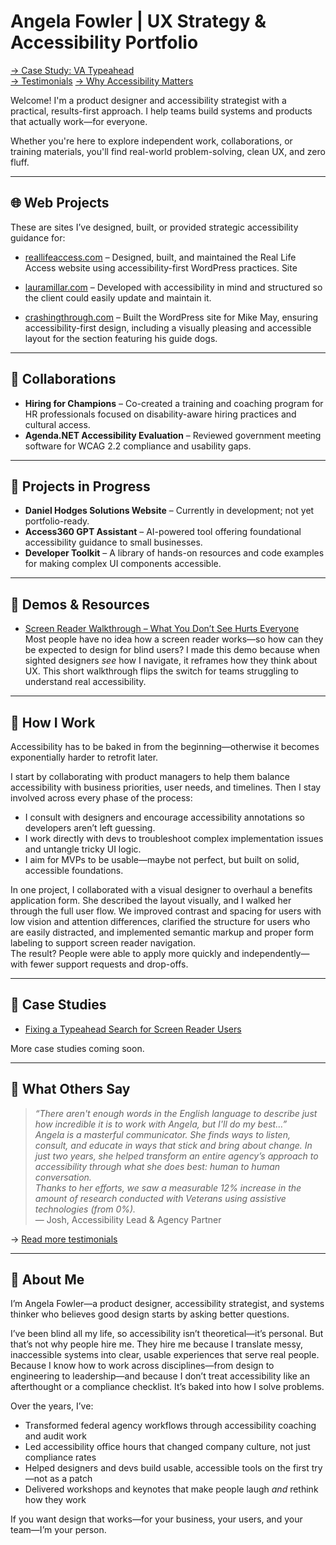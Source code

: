 # Angela Fowler | UX Strategy & Accessibility Portfolio
[→ Case Study: VA Typeahead](./case-study-va-typeahead.md)  
[→ Testimonials](./testimonials.md)
[→ Why Accessibility Matters](./accessibility-matters.md)

Welcome! I'm a product designer and accessibility strategist with a practical, results-first approach. I help teams build systems and products that actually work—for everyone.

Whether you're here to explore independent work, collaborations, or training materials, you'll find real-world problem-solving, clean UX, and zero fluff.

---

## 🌐 Web Projects
These are sites I’ve designed, built, or provided strategic accessibility guidance for:
- [reallifeaccess.com](https://www.reallifeaccess.com) – Designed, built, and maintained the Real Life Access website using accessibility-first WordPress practices. Site 

- [lauramillar.com](http://www.lauramillar.com) – Developed with accessibility in mind and structured so the client could easily update and maintain it.
- [crashingthrough.com](https://www.crashingthrough.com) – Built the WordPress site for Mike May, ensuring accessibility-first design, including a visually pleasing and accessible layout for the section featuring his guide dogs.

---

## 🤝 Collaborations

- **Hiring for Champions** – Co-created a training and coaching program for HR professionals focused on disability-aware hiring practices and cultural access.
- **Agenda.NET Accessibility Evaluation** – Reviewed government meeting software for WCAG 2.2 compliance and usability gaps.

---

## 🚧 Projects in Progress

- **Daniel Hodges Solutions Website** – Currently in development; not yet portfolio-ready.
- **Access360 GPT Assistant** – AI-powered tool offering foundational accessibility guidance to small businesses.
- **Developer Toolkit** – A library of hands-on resources and code examples for making complex UI components accessible.

---

## 🎥 Demos & Resources

- [Screen Reader Walkthrough – What You Don’t See Hurts Everyone](https://youtu.be/9EVDTUl0fA4)  
  Most people have no idea how a screen reader works—so how can they be expected to design for blind users? I made this demo because when sighted designers *see* how I navigate, it reframes how they think about UX. This short walkthrough flips the switch for teams struggling to understand real accessibility.

---

## 🧠 How I Work

Accessibility has to be baked in from the beginning—otherwise it becomes exponentially harder to retrofit later.

I start by collaborating with product managers to help them balance accessibility with business priorities, user needs, and timelines. Then I stay involved across every phase of the process:

- I consult with designers and encourage accessibility annotations so developers aren’t left guessing.
- I work directly with devs to troubleshoot complex implementation issues and untangle tricky UI logic.
- I aim for MVPs to be usable—maybe not perfect, but built on solid, accessible foundations.

In one project, I collaborated with a visual designer to overhaul a benefits application form. She described the layout visually, and I walked her through the full user flow. We improved contrast and spacing for users with low vision and attention differences, clarified the structure for users who are easily distracted, and implemented semantic markup and proper form labeling to support screen reader navigation.  
The result? People were able to apply more quickly and independently—with fewer support requests and drop-offs.

---

## 📄 Case Studies

- [Fixing a Typeahead Search for Screen Reader Users](./case-study-va-typeahead.md)

More case studies coming soon.

---

## 💬 What Others Say

> *“There aren't enough words in the English language to describe just how incredible it is to work with Angela, but I'll do my best…”*  
> *Angela is a masterful communicator. She finds ways to listen, consult, and educate in ways that stick and bring about change. In just two years, she helped transform an entire agency’s approach to accessibility through what she does best: human to human conversation.*  
> *Thanks to her efforts, we saw a measurable 12% increase in the amount of research conducted with Veterans using assistive technologies (from 0%).*  
> — Josh, Accessibility Lead & Agency Partner

→ [Read more testimonials](./testimonials.md)

---

## 👤 About Me

I’m Angela Fowler—a product designer, accessibility strategist, and systems thinker who believes good design starts by asking better questions.

I’ve been blind all my life, so accessibility isn’t theoretical—it’s personal. But that’s not why people hire me. They hire me because I translate messy, inaccessible systems into clear, usable experiences that serve real people. Because I know how to work across disciplines—from design to engineering to leadership—and because I don’t treat accessibility like an afterthought or a compliance checklist. It’s baked into how I solve problems.

Over the years, I’ve:
- Transformed federal agency workflows through accessibility coaching and audit work  
- Led accessibility office hours that changed company culture, not just compliance rates  
- Helped designers and devs build usable, accessible tools on the first try—not as a patch  
- Delivered workshops and keynotes that make people laugh *and* rethink how they work

If you want design that works—for your business, your users, and your team—I’m your person.
